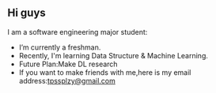 ## Hi guys

I am a software engineering major student:

- I’m currently a freshman.
-  Recently, I'm learning Data Structure & Machine Learning.
- Future Plan:Make DL research
-  If you want to make friends with me,here is my email address:tpssplzy@gmail.com

